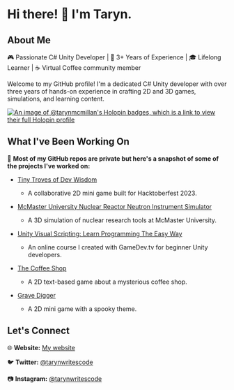 # Hi there! 👋 I'm Taryn.

## About Me

🎮 Passionate C# Unity Developer | 🚀 3+ Years of Experience | 🎓 Lifelong Learner | ☕ Virtual Coffee community member

Welcome to my GitHub profile! I'm a dedicated C# Unity developer with over three years of hands-on experience in crafting 2D and 3D games, simulations, and learning content. 

[![An image of @tarynmcmillan's Holopin badges, which is a link to view their full Holopin profile](https://holopin.me/tarynmcmillan)](https://holopin.io/@tarynmcmillan)

## What I've Been Working On

📝 **Most of my GitHub repos are private but here's a snapshot of some of the projects I've worked on:**

* [Tiny Troves of Dev Wisdom](https://github.com/TarynMcMillan/Tiny-Troves-of-Dev-Wisdom)
   - A collaborative 2D mini game built for Hacktoberfest 2023.
   
* [McMaster University Nuclear Reactor Neutron Instrument Simulator](https://tarynmcmillan.com/mcmaster-simulation/)
   - A 3D simulation of nuclear research tools at McMaster University.

* [Unity Visual Scripting: Learn Programming The Easy Way](https://www.gamedev.tv/p/unity-visual-scripting/)
   - An online course I created with GameDev.tv for beginner Unity developers.

* [The Coffee Shop](https://mystic-mill-games.itch.io/the-coffee-shop)
   - A 2D text-based game about a mysterious coffee shop.

* [Grave Digger](https://mystic-mill-games.itch.io/grave-digger)
   - A 2D mini game with a spooky theme.

## Let's Connect

🌐 **Website:** [My website](https://www.tarynmcmillan.com)

🐦 **Twitter:** [@tarynwritescode](https://twitter.com/tarynwritescode)

📷 **Instagram:** [@tarynwritescode](https://www.instagram.com/tarynwritescode)

